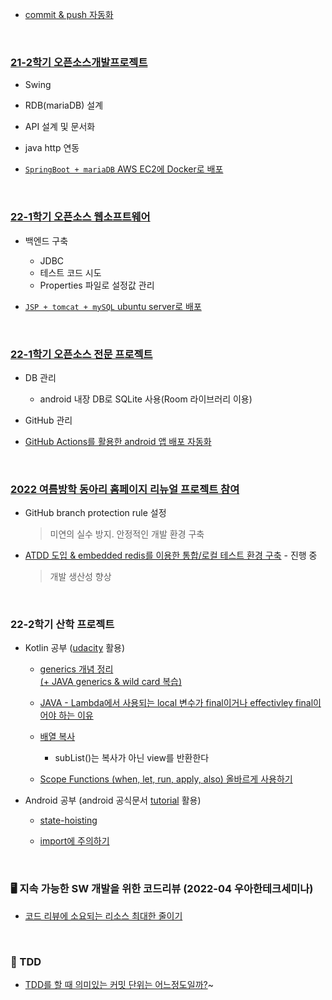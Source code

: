 * [commit & push 자동화](./auto-commit)

<br>

### [21-2학기 오픈소스개발프로젝트](https://github.com/1M1S)
  * Swing
  * RDB(mariaDB) 설계
  * API 설계 및 문서화
  * java http 연동
  
  * [`SpringBoot + mariaDB` AWS EC2에 Docker로  배포](./project-record/oss-dev-project.md)

<br>

### [22-1학기 오픈소스 웹소프트웨어](https://github.com/chisan01/balance_game_community)
  
  - 백엔드 구축
    - JDBC
    - 테스트 코드 시도
    - Properties 파일로 설정값 관리
  
  - [`JSP + tomcat + mySQL` ubuntu server로 배포](./project-record/web-oss.md)

<br>

### [22-1학기 오픈소스 전문 프로젝트](https://github.com/cbnuEarthProtector)
  
  - DB 관리
    - android 내장 DB로 SQLite 사용(Room 라이브러리 이용)
  
  - GitHub 관리

  - [GitHub Actions를 활용한 android 앱 배포 자동화](./project-record/oss-android.md)

<br>

### [2022 여름방학 동아리 홈페이지 리뉴얼 프로젝트 참여](https://github.com/SAMMaru5/SAMMaruServer)

  - GitHub branch protection rule 설정
    > 미연의 실수 방지. 안정적인 개발 환경 구축

  - [ATDD 도입 & embedded redis를 이용한 통합/로컬 테스트 환경 구축](./project-record/sammaru-server/2022-10-13.md) - 진행 중
    > 개발 생산성 향상

<br>

### 22-2학기 산학 프로젝트
  - Kotlin 공부 ([udacity](https://www.udacity.com/course/kotlin-bootcamp-for-programmers--ud9011) 활용)

    - [generics 개념 정리 <br> (+ JAVA generics & wild card 복습)](./Kotlin/generic-and-wildcard.md)

    - [JAVA - Lambda에서 사용되는 local 변수가 final이거나 effectivley final이어야 하는 이유](./JAVA/local-variable-in-lambda.md)

    - [배열 복사](./Kotlin/array-copy.md)
       - subList()는 복사가 아닌 view를 반환한다

    - [Scope Functions (when, let, run, apply, also) 올바르게 사용하기](./Kotlin/scope-functions.md)

  - Android 공부 (android 공식문서 [tutorial](https://developer.android.com/kotlin/androidbasics) 활용)

    - [state-hoisting](./Android/state-hoisting.md)

    - [import에 주의하기](./Android/wrong-import.md)

<br>

### 🖥 지속 가능한 SW 개발을 위한 코드리뷰 (2022-04 우아한테크세미나)

- [코드 리뷰에 소요되는 리소스 최대한 줄이기](./Etc/code-review-tip.md)

<br>

### 📕 TDD

- [TDD를 할 때 의미있는 커밋 단위는 어느정도일까?](./Git/commit-when-tdd.md)~
